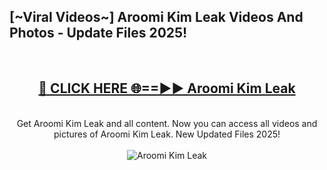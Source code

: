 <h2>[~Viral Videos~] Aroomi Kim Leak Videos And Photos - Update Files 2025!</h2>
<br>
<div align="center">
<h2><a href="https://top-ai-tools.click/QrbHav" rel="nofollow">🔴 CLICK HERE 🌐==►► Aroomi Kim Leak</a></h2>
<br>
Get Aroomi Kim Leak and all content. Now you can access all videos and pictures of Aroomi Kim Leak. New Updated Files 2025!
<br>
<br>
<a href="https://top-ai-tools.click/QrbHav" rel="nofollow" data-target="animated-image.originalLink"><img src="https://i.ibb.co.com/WyWwxjT/player-gif2.gif" alt="Aroomi Kim Leak" style="max-width: 100%; display: inline-block;" data-target="animated-image.originalImage"></a>
</div>
<br>